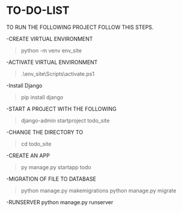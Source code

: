 # TO-DO-LIST
TO RUN THE FOLLOWING PROJECT FOLLOW THIS STEPS.

-CREATE VIRTUAL ENVIRONMENT
  >python -m venv env_site

-ACTIVATE VIRTUAL ENVIRONMENT
  >.\env_site\Scripts\activate.ps1

-Install Django
  >pip install django

-START A PROJECT WITH THE FOLLOWING
>django-admin startproject todo_site

-CHANGE THE DIRECTORY TO 
>cd todo_site

-CREATE AN APP
>py manage.py startapp todo

-MIGRATION OF FILE TO DATABASE
>python manage.py makemigrations
>python manage.py migrate

-RUNSERVER
python manage.py runserver
